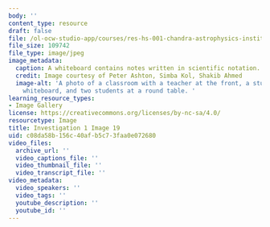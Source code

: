 ```yaml
---
body: ''
content_type: resource
draft: false
file: /ol-ocw-studio-app/courses/res-hs-001-chandra-astrophysics-institute/mithfh_chandra_inv1_li_an.jpg
file_size: 109742
file_type: image/jpeg
image_metadata:
  caption: A whiteboard contains notes written in scientific notation.
  credit: Image courtesy of Peter Ashton, Simba Kol, Shakib Ahmed
  image-alt: 'A photo of a classroom with a teacher at the front, a student at the
    whiteboard, and two students at a round table. '
learning_resource_types:
- Image Gallery
license: https://creativecommons.org/licenses/by-nc-sa/4.0/
resourcetype: Image
title: Investigation 1 Image 19
uid: c08da58b-156c-40af-b5c7-3faa0e072680
video_files:
  archive_url: ''
  video_captions_file: ''
  video_thumbnail_file: ''
  video_transcript_file: ''
video_metadata:
  video_speakers: ''
  video_tags: ''
  youtube_description: ''
  youtube_id: ''
---
```

